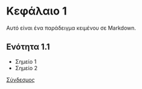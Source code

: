 # Κεφάλαιο 1

Αυτό είναι ένα παράδειγμα κειμένου σε Markdown.

## Ενότητα 1.1

- Σημείο 1
- Σημείο 2

[Σύνδεσμος](https://example.com)
